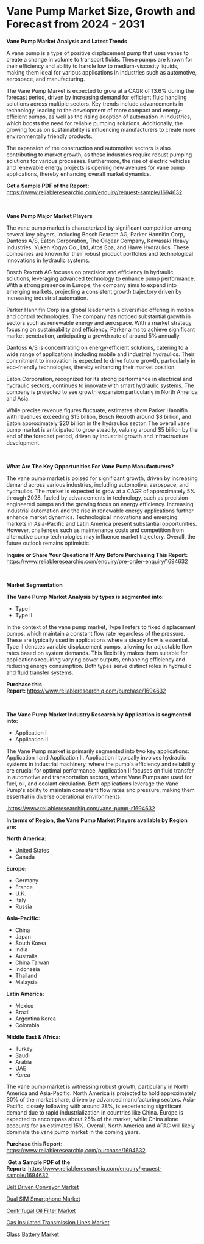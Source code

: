 <p><h1>Vane Pump Market Size, Growth and Forecast from 2024 - 2031</h1></p><p><strong>Vane Pump Market Analysis and Latest Trends</strong></p>
<p><p>A vane pump is a type of positive displacement pump that uses vanes to create a change in volume to transport fluids. These pumps are known for their efficiency and ability to handle low to medium-viscosity liquids, making them ideal for various applications in industries such as automotive, aerospace, and manufacturing. </p><p>The Vane Pump Market is expected to grow at a CAGR of 13.6% during the forecast period, driven by increasing demand for efficient fluid handling solutions across multiple sectors. Key trends include advancements in technology, leading to the development of more compact and energy-efficient pumps, as well as the rising adoption of automation in industries, which boosts the need for reliable pumping solutions. Additionally, the growing focus on sustainability is influencing manufacturers to create more environmentally friendly products. </p><p>The expansion of the construction and automotive sectors is also contributing to market growth, as these industries require robust pumping solutions for various processes. Furthermore, the rise of electric vehicles and renewable energy projects is opening new avenues for vane pump applications, thereby enhancing overall market dynamics.</p></p>
<p><strong>Get a Sample PDF of the Report:&nbsp;</strong> <a href="https://www.reliableresearchiq.com/enquiry/request-sample/1694632?utm_campaign=1121&utm_medium=2&utm_source=Github&utm_content=ia&utm_term=06102024&utm_id=vane-pump">https://www.reliableresearchiq.com/enquiry/request-sample/1694632</a></p>
<p>&nbsp;</p>
<p><strong>Vane Pump Major Market Players</strong></p>
<p><p>The vane pump market is characterized by significant competition among several key players, including Bosch Rexroth AG, Parker Hannifin Corp, Danfoss A/S, Eaton Corporation, The Oilgear Company, Kawasaki Heavy Industries, Yuken Kogyo Co., Ltd, Atos Spa, and Hawe Hydraulics. These companies are known for their robust product portfolios and technological innovations in hydraulic systems.</p><p>Bosch Rexroth AG focuses on precision and efficiency in hydraulic solutions, leveraging advanced technology to enhance pump performance. With a strong presence in Europe, the company aims to expand into emerging markets, projecting a consistent growth trajectory driven by increasing industrial automation.</p><p>Parker Hannifin Corp is a global leader with a diversified offering in motion and control technologies. The company has noticed substantial growth in sectors such as renewable energy and aerospace. With a market strategy focusing on sustainability and efficiency, Parker aims to achieve significant market penetration, anticipating a growth rate of around 5% annually.</p><p>Danfoss A/S is concentrating on energy-efficient solutions, catering to a wide range of applications including mobile and industrial hydraulics. Their commitment to innovation is expected to drive future growth, particularly in eco-friendly technologies, thereby enhancing their market position.</p><p>Eaton Corporation, recognized for its strong performance in electrical and hydraulic sectors, continues to innovate with smart hydraulic systems. The company is projected to see growth expansion particularly in North America and Asia.</p><p>While precise revenue figures fluctuate, estimates show Parker Hannifin with revenues exceeding $15 billion, Bosch Rexroth around $8 billion, and Eaton approximately $20 billion in the hydraulics sector. The overall vane pump market is anticipated to grow steadily, valuing around $5 billion by the end of the forecast period, driven by industrial growth and infrastructure development.</p></p>
<p>&nbsp;</p>
<p><strong>What Are The Key Opportunities For Vane Pump Manufacturers?</strong></p>
<p><p>The vane pump market is poised for significant growth, driven by increasing demand across various industries, including automotive, aerospace, and hydraulics. The market is expected to grow at a CAGR of approximately 5% through 2028, fueled by advancements in technology, such as precision-engineered pumps and the growing focus on energy efficiency. Increasing industrial automation and the rise in renewable energy applications further enhance market dynamics. Technological innovations and emerging markets in Asia-Pacific and Latin America present substantial opportunities. However, challenges such as maintenance costs and competition from alternative pump technologies may influence market trajectory. Overall, the future outlook remains optimistic.</p></p>
<p><strong>Inquire or Share Your Questions If Any Before Purchasing This Report:</strong> <a href="https://www.reliableresearchiq.com/enquiry/pre-order-enquiry/1694632?utm_campaign=1121&utm_medium=2&utm_source=Github&utm_content=ia&utm_term=06102024&utm_id=vane-pump">https://www.reliableresearchiq.com/enquiry/pre-order-enquiry/1694632</a></p>
<p>&nbsp;</p>
<p><strong>Market Segmentation</strong></p>
<p><strong>The Vane Pump Market Analysis by types is segmented into:</strong></p>
<p><ul><li>Type I</li><li>Type II</li></ul></p>
<p><p>In the context of the vane pump market, Type I refers to fixed displacement pumps, which maintain a constant flow rate regardless of the pressure. These are typically used in applications where a steady flow is essential. Type II denotes variable displacement pumps, allowing for adjustable flow rates based on system demands. This flexibility makes them suitable for applications requiring varying power outputs, enhancing efficiency and reducing energy consumption. Both types serve distinct roles in hydraulic and fluid transfer systems.</p></p>
<p><strong>Purchase this Report:&nbsp;</strong><a href="https://www.reliableresearchiq.com/purchase/1694632?utm_campaign=1121&utm_medium=2&utm_source=Github&utm_content=ia&utm_term=06102024&utm_id=vane-pump">https://www.reliableresearchiq.com/purchase/1694632</a></p>
<p>&nbsp;</p>
<p><strong>The Vane Pump Market Industry Research by Application is segmented into:</strong></p>
<p><ul><li>Application I</li><li>Application II</li></ul></p>
<p><p>The Vane Pump market is primarily segmented into two key applications: Application I and Application II. Application I typically involves hydraulic systems in industrial machinery, where the pump's efficiency and reliability are crucial for optimal performance. Application II focuses on fluid transfer in automotive and transportation sectors, where Vane Pumps are used for fuel, oil, and coolant circulation. Both applications leverage the Vane Pump's ability to maintain consistent flow rates and pressure, making them essential in diverse operational environments.</p></p>
<p><a href="https://www.reliableresearchiq.com/vane-pump-r1694632?utm_campaign=1121&utm_medium=2&utm_source=Github&utm_content=ia&utm_term=06102024&utm_id=vane-pump">&nbsp;https://www.reliableresearchiq.com/vane-pump-r1694632</a></p>
<p><strong>In terms of Region, the Vane Pump Market Players available by Region are:</strong></p>
<p>
    <p> <strong> North America: </strong>
        <ul>
            <li>United States</li>
            <li>Canada</li>
        </ul>
        </p> 
    <p> <strong> Europe: </strong>
        <ul>
            <li>Germany</li>
            <li>France</li>
            <li>U.K.</li>
            <li>Italy</li>
            <li>Russia</li>
        </ul>
        </p> 
    <p> <strong> Asia-Pacific: </strong>
        <ul>
            <li>China</li>
            <li>Japan</li>
            <li>South Korea</li>
            <li>India</li>
            <li>Australia</li>
            <li>China Taiwan</li>
            <li>Indonesia</li>
            <li>Thailand</li>
            <li>Malaysia</li>
        </ul>
        </p> 
    <p> <strong> Latin America: </strong>
        <ul>
            <li>Mexico</li>
            <li>Brazil</li>
            <li>Argentina Korea</li>
            <li>Colombia</li>
        </ul>
        </p> 
    <p> <strong> Middle East & Africa: </strong>
        <ul>
            <li>Turkey</li>
            <li>Saudi</li>
            <li>Arabia</li>
            <li>UAE</li>
            <li>Korea</li>
        </ul>
    </p>
    </p>
<p><p>The vane pump market is witnessing robust growth, particularly in North America and Asia-Pacific. North America is projected to hold approximately 30% of the market share, driven by advanced manufacturing sectors. Asia-Pacific, closely following with around 28%, is experiencing significant demand due to rapid industrialization in countries like China. Europe is expected to encompass about 25% of the market, while China alone accounts for an estimated 15%. Overall, North America and APAC will likely dominate the vane pump market in the coming years.</p></p>
<p><strong>Purchase this Report: </strong><a href="https://www.reliableresearchiq.com/purchase/1694632?utm_campaign=1121&utm_medium=2&utm_source=Github&utm_content=ia&utm_term=06102024&utm_id=vane-pump">https://www.reliableresearchiq.com/purchase/1694632</a></p>
<p>&nbsp;<strong>Get a Sample PDF of the Report:&nbsp;&nbsp;</strong><a href="https://www.reliableresearchiq.com/enquiry/request-sample/1694632?utm_campaign=1121&utm_medium=2&utm_source=Github&utm_content=ia&utm_term=06102024&utm_id=vane-pump">https://www.reliableresearchiq.com/enquiry/request-sample/1694632</a></p>
<p><strong></strong></p>
<p><p><a href="https://github.com/AdeaOsmani695/Market-Research-Report-List-1/blob/main/belt-driven-conveyor-market.md?utm_campaign=1121&utm_medium=2&utm_source=Github&utm_content=ia&utm_term=06102024&utm_id=vane-pump">Belt Driven Conveyor Market</a></p><p><a href="https://www.linkedin.com/pulse/dual-sim-smartphone-market-global-share-ranking-overall-zvxle?utm_campaign=1121&utm_medium=2&utm_source=Github&utm_content=ia&utm_term=06102024&utm_id=vane-pump">Dual SIM Smartphone Market</a></p><p><a href="https://github.com/guneycigdem35/Market-Research-Report-List-5/blob/main/centrifugal-oil-filter-market.md?utm_campaign=1121&utm_medium=2&utm_source=Github&utm_content=ia&utm_term=06102024&utm_id=vane-pump">Centrifugal Oil Filter Market</a></p><p><a href="https://issuu.com/reportprime-2/docs/gas-insulated-transmission-lines-ma_2a5507bc584a5c?utm_campaign=1121&utm_medium=2&utm_source=Github&utm_content=ia&utm_term=06102024&utm_id=vane-pump">Gas Insulated Transmission Lines Market</a></p><p><a href="https://issuu.com/reportprime-2/docs/glass-battery-market-size-2030.pptx_7c1b5d62b623f8?utm_campaign=1121&utm_medium=2&utm_source=Github&utm_content=ia&utm_term=06102024&utm_id=vane-pump">Glass Battery Market</a></p></p>